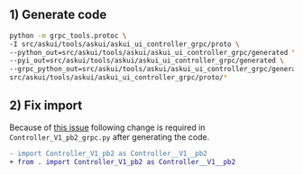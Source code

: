 ## 1) Generate code
```bash
python -m grpc_tools.protoc \
-I src/askui/tools/askui/askui_ui_controller_grpc/proto \
--python_out=src/askui/tools/askui/askui_ui_controller_grpc/generated \
--pyi_out=src/askui/tools/askui/askui_ui_controller_grpc/generated \
--grpc_python_out=src/askui/tools/askui/askui_ui_controller_grpc/generated \
src/askui/tools/askui/askui_ui_controller_grpc/proto/*
```

 
## 2) Fix import
Because of [this issue](https://github.com/protocolbuffers/protobuf/issues/1491) following change is required in `Controller_V1_pb2_grpc.py` after generating the code.

```diff
- import Controller_V1_pb2 as Controller__V1__pb2
+ from . import Controller_V1_pb2 as Controller__V1__pb2
```

